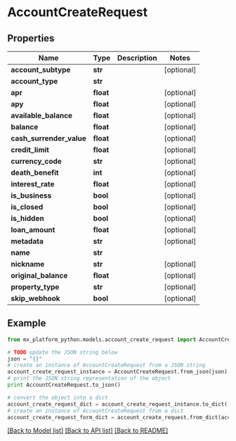 # AccountCreateRequest


## Properties
Name | Type | Description | Notes
------------ | ------------- | ------------- | -------------
**account_subtype** | **str** |  | [optional] 
**account_type** | **str** |  | 
**apr** | **float** |  | [optional] 
**apy** | **float** |  | [optional] 
**available_balance** | **float** |  | [optional] 
**balance** | **float** |  | [optional] 
**cash_surrender_value** | **float** |  | [optional] 
**credit_limit** | **float** |  | [optional] 
**currency_code** | **str** |  | [optional] 
**death_benefit** | **int** |  | [optional] 
**interest_rate** | **float** |  | [optional] 
**is_business** | **bool** |  | [optional] 
**is_closed** | **bool** |  | [optional] 
**is_hidden** | **bool** |  | [optional] 
**loan_amount** | **float** |  | [optional] 
**metadata** | **str** |  | [optional] 
**name** | **str** |  | 
**nickname** | **str** |  | [optional] 
**original_balance** | **float** |  | [optional] 
**property_type** | **str** |  | [optional] 
**skip_webhook** | **bool** |  | [optional] 

## Example

```python
from mx_platform_python.models.account_create_request import AccountCreateRequest

# TODO update the JSON string below
json = "{}"
# create an instance of AccountCreateRequest from a JSON string
account_create_request_instance = AccountCreateRequest.from_json(json)
# print the JSON string representation of the object
print AccountCreateRequest.to_json()

# convert the object into a dict
account_create_request_dict = account_create_request_instance.to_dict()
# create an instance of AccountCreateRequest from a dict
account_create_request_form_dict = account_create_request.from_dict(account_create_request_dict)
```
[[Back to Model list]](../README.md#documentation-for-models) [[Back to API list]](../README.md#documentation-for-api-endpoints) [[Back to README]](../README.md)


